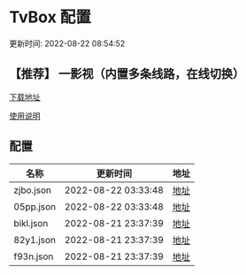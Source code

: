 # TvBox 配置

更新时间: 2022-08-22 08:54:52

## 【推荐】 一影视（内置多条线路，在线切换）

[下载地址](https://ghproxy.com/https://raw.githubusercontent.com/tv-player/apks/main/live/一影视.apk)

[使用说明](https://github.com/tv-player/apks/blob/main/README.md)

## 配置


|   名称  | 更新时间  |地址  |
|  ----  | ----  |----  |
|  zjbo.json | 2022-08-22 03:33:48 |[地址](https://box.okeybox.top/tv/zjbo.json) |
|  05pp.json | 2022-08-22 03:33:48 |[地址](https://box.okeybox.top/tv/05pp.json) |
|  bikl.json | 2022-08-21 23:37:39 |[地址](https://box.okeybox.top/tv/bikl.json) |
|  82y1.json | 2022-08-21 23:37:39 |[地址](https://box.okeybox.top/tv/82y1.json) |
|  f93n.json | 2022-08-21 23:37:39 |[地址](https://box.okeybox.top/tv/f93n.json) |
  






